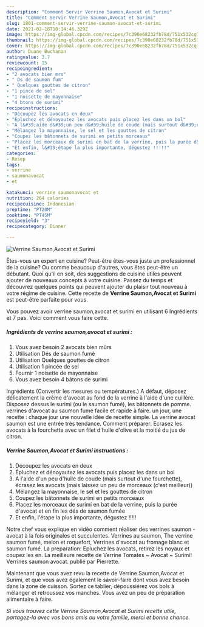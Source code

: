 ```yaml
---
description: "Comment Servir Verrine Saumon,Avocat et Surimi"
title: "Comment Servir Verrine Saumon,Avocat et Surimi"
slug: 1801-comment-servir-verrine-saumon-avocat-et-surimi
date: 2021-02-18T10:14:46.329Z
image: https://img-global.cpcdn.com/recipes/7c390e68232fb78d/751x532cq70/verrine-saumonavocat-et-surimi-photo-principale-de-la-recette.jpg
thumbnail: https://img-global.cpcdn.com/recipes/7c390e68232fb78d/751x532cq70/verrine-saumonavocat-et-surimi-photo-principale-de-la-recette.jpg
cover: https://img-global.cpcdn.com/recipes/7c390e68232fb78d/751x532cq70/verrine-saumonavocat-et-surimi-photo-principale-de-la-recette.jpg
author: Duane Buchanan
ratingvalue: 3.7
reviewcount: 15
recipeingredient:
- "2 avocats bien mrs"
- " Ds de saumon fum"
- " Quelques gouttes de citron"
- "1 pince de sel"
- "1 noisette de mayonnaise"
- "4 btons de surimi"
recipeinstructions:
- "Découpez les avocats en deux"
- "Épluchez et dénoyautez les avocats puis placez les dans un bol"
- "A l&#39;aide d&#39;un peu d&#39;huile de coude (mais surtout d&#39;une fourchette), écrasez les avocats (mais laissez un peu de morceaux (c&#39;est meilleur))"
- "Mélangez la mayonnaise, le sel et les gouttes de citron"
- "Coupez les bâtonnets de surimi en petits morceaux"
- "Placez les morceaux de surimi en bat de la verrine, puis la purée d&#39;avocat et en fin les dés de saumon fumée"
- "Et enfin, l&#39;étape la plus importante, dégustez !!!!!"
categories:
- Resep
tags:
- verrine
- saumonavocat
- et

katakunci: verrine saumonavocat et 
nutrition: 264 calories
recipecuisine: Indonesian
preptime: "PT20M"
cooktime: "PT45M"
recipeyield: "3"
recipecategory: Dinner

---
```



![Verrine Saumon,Avocat et Surimi](https://img-global.cpcdn.com/recipes/7c390e68232fb78d/751x532cq70/verrine-saumonavocat-et-surimi-photo-principale-de-la-recette.jpg)

Êtes-vous un expert en cuisine? Peut-être êtes-vous juste un professionnel de la cuisine? Ou comme beaucoup d'autres, vous êtes peut-être un débutant. Quoi qu'il en soit, des suggestions de cuisine utiles peuvent ajouter de nouveaux concepts à votre cuisine. Passez du temps et découvrez quelques points qui peuvent ajouter du plaisir tout nouveau à votre régime de cuisine. Cette recette de <strong> Verrine Saumon,Avocat et Surimi </strong> est peut-être parfaite pour vous.

<!--inarticleads1-->

Vous pouvez avoir verrine saumon,avocat et surimi en utilisant 6 Ingrédients et 7 pas. Voici comment vous faire cette.

##### Ingrédients de verrine saumon,avocat et surimi :

1. Vous avez besoin 2 avocats bien mûrs
1. Utilisation  Dés de saumon fumé
1. Utilisation  Quelques gouttes de citron
1. Utilisation 1 pincée de sel
1. Fournir 1 noisette de mayonnaise
1. Vous avez besoin 4 bâtons de surimi


Ingrédients (Convertir les mesures ou températures.) A défaut, déposez délicatement la crème d&#39;avocat au fond de la verrine à l&#39;aide d&#39;une cuillère. Disposez dessus le surimi (ou le saumon fumé), les bâtonnets de pomme. verrines d&#39;avocat au saumon fumé facile et rapide à faire. un jour, une recette : chaque jour une nouvelle idée de recette simple. La verrine avocat saumon est une entrée très tendance. Comment préparer: Ecrasez les avocats à la fourchette avec un filet d&#39;huile d&#39;olive et la moitié du jus de citron. 

<!--inarticleads2-->

##### Verrine Saumon,Avocat et Surimi instructions :

1. Découpez les avocats en deux
1. Épluchez et dénoyautez les avocats puis placez les dans un bol
1. A l&#39;aide d&#39;un peu d&#39;huile de coude (mais surtout d&#39;une fourchette), écrasez les avocats (mais laissez un peu de morceaux (c&#39;est meilleur))
1. Mélangez la mayonnaise, le sel et les gouttes de citron
1. Coupez les bâtonnets de surimi en petits morceaux
1. Placez les morceaux de surimi en bat de la verrine, puis la purée d&#39;avocat et en fin les dés de saumon fumée
1. Et enfin, l&#39;étape la plus importante, dégustez !!!!!


Notre chef vous explique en vidéo comment réaliser des verrines saumon - avocat à la fois originales et succulentes. Verrines au saumon, The verrine saumon fumé, melon et roquefort, Verrines d&#39;avocat au fromage blanc et saumon fumé. La preparation: Epluchez les avocats, retirez les noyaux et coupez les en. La meilleure recette de Verrine Tomates ~ Avocat ~ Surimi! Verrines saumon avocat. publié par Pierrette. 

<!--inarticleads1-->

<p>
Maintenant que vous avez revu la recette de Verrine Saumon,Avocat et Surimi, et que vous avez également le savoir-faire dont vous avez besoin dans la zone de cuisson. Sortez ce tablier, dépoussiérez vos bols à mélanger et retroussez vos manches. Vous avez un peu de préparation alimentaire à faire.
</p>

<p>
<i>Si vous trouvez cette Verrine Saumon,Avocat et Surimi recette utile, partagez-la avec vos bons amis ou votre famille, merci et bonne chance.</i>
</p>
